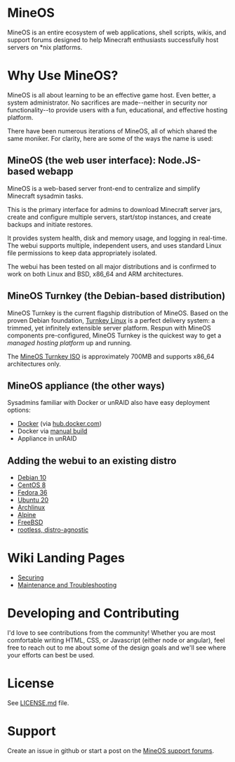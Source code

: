 # MineOS

MineOS is an entire ecosystem of web applications, shell scripts, wikis, and support forums
designed to help Minecraft enthusiasts successfully host servers on *nix platforms.

# Why Use MineOS?

MineOS is all about learning to be an effective game host. Even better, a system administrator. No sacrifices are made--neither in security nor functionality--to provide users with a fun, educational, and effective hosting platform.

There have been numerous iterations of MineOS, all of which shared the same moniker.
For clarity, here are some of the ways the name is used:

## MineOS (the web user interface): Node.JS-based webapp

MineOS is a web-based server front-end to centralize and simplify Minecraft sysadmin tasks.

This is the primary interface for admins to download Minecraft server jars, create and configure multiple servers, start/stop instances, and create backups and initiate restores.

It provides system health, disk and memory usage, and logging in real-time. The webui supports multiple, independent users, and uses standard Linux file permissions to keep data appropriately isolated. 

The webui has been tested on all major distributions and is confirmed to work on both Linux and BSD, x86_64 and ARM architectures.

## MineOS Turnkey (the Debian-based distribution)

MineOS Turnkey is the current flagship distribution of MineOS. Based on the proven Debian foundation, [Turnkey Linux](https://www.turnkeylinux.org/) is a perfect delivery system: a trimmed, yet infinitely extensible server platform. Respun with MineOS components pre-configured, MineOS Turnkey is the quickest way to get a _managed hosting platform_ up and running.

The [MineOS Turnkey ISO](https://my.syncplicity.com/share/8t6enbd00wymdfq/mineos-node_bullseye-x64) is approximately 700MB and supports x86_64 architectures only. 

## MineOS appliance (the other ways)

Sysadmins familiar with Docker or unRAID also have easy deployment options:

- [Docker](install/docker.md) (via [hub.docker.com](https://hub.docker.com/repository/docker/hexparrot/mineos))
- Docker via [manual build](https://github.com/hexparrot/mineos-node/blob/master/Dockerfile)
- Appliance in unRAID

## Adding the webui to an existing distro

- [Debian 10](install/debian_10.md)
- [CentOS 8](install/centos_8.md)
- [Fedora 36](install/fedora_36.md)
- [Ubuntu 20](install/ubuntu_20.md)
- [Archlinux](install/archlinux.md)
- [Alpine](install/alpine.md)
- [FreeBSD](install/freebsd.md)
- [rootless, distro-agnostic](install/rootless.md)

# Wiki Landing Pages

- [Securing](secure/index.md)
- [Maintenance and Troubleshooting](maint/webui.md)

# Developing and Contributing

I'd love to see contributions from the community! Whether you are most comfortable writing
HTML, CSS, or Javascript (either node or angular), feel free to reach out to me about
some of the design goals and we'll see where your efforts can best be used.

# License

See [LICENSE.md](https://github.com/hexparrot/mineos-node/blob/docs/LICENSE.md) file.

# Support

Create an issue in github or start a post on the [MineOS support forums](https://discourse.codeemo.com).
